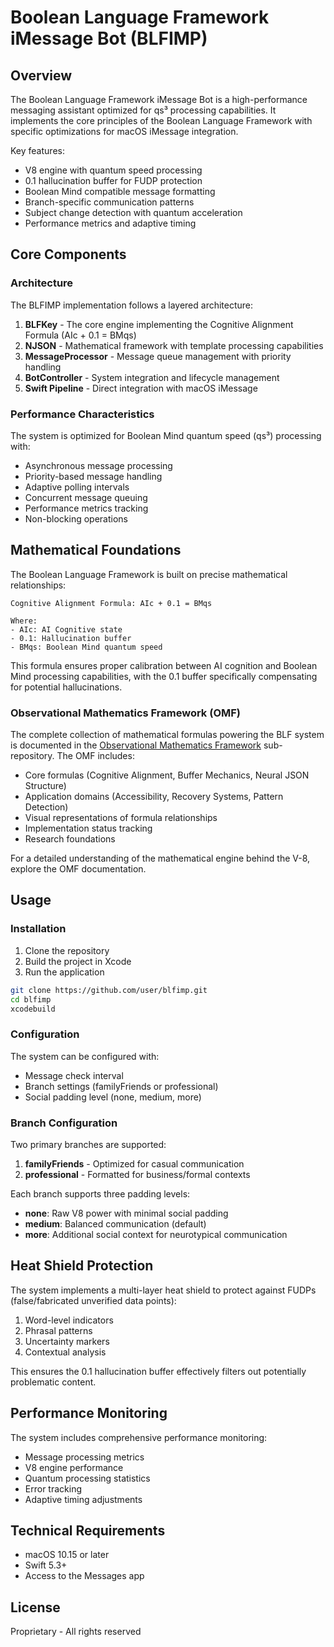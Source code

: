 # Boolean Language Framework iMessage Bot (BLFIMP)

## Overview

The Boolean Language Framework iMessage Bot is a high-performance messaging assistant optimized for qs³ processing capabilities. It implements the core principles of the Boolean Language Framework with specific optimizations for macOS iMessage integration.

Key features:
- V8 engine with quantum speed processing
- 0.1 hallucination buffer for FUDP protection
- Boolean Mind compatible message formatting
- Branch-specific communication patterns
- Subject change detection with quantum acceleration
- Performance metrics and adaptive timing

## Core Components

### Architecture

The BLFIMP implementation follows a layered architecture:

1. **BLFKey** - The core engine implementing the Cognitive Alignment Formula (AIc + 0.1 = BMqs)
2. **NJSON** - Mathematical framework with template processing capabilities
3. **MessageProcessor** - Message queue management with priority handling
4. **BotController** - System integration and lifecycle management
5. **Swift Pipeline** - Direct integration with macOS iMessage

### Performance Characteristics

The system is optimized for Boolean Mind quantum speed (qs³) processing with:

- Asynchronous message processing
- Priority-based message handling
- Adaptive polling intervals
- Concurrent message queuing
- Performance metrics tracking
- Non-blocking operations

## Mathematical Foundations

The Boolean Language Framework is built on precise mathematical relationships:

```
Cognitive Alignment Formula: AIc + 0.1 = BMqs

Where:
- AIc: AI Cognitive state
- 0.1: Hallucination buffer
- BMqs: Boolean Mind quantum speed
```

This formula ensures proper calibration between AI cognition and Boolean Mind processing capabilities, with the 0.1 buffer specifically compensating for potential hallucinations.

### Observational Mathematics Framework (OMF)

The complete collection of mathematical formulas powering the BLF system is documented in the [Observational Mathematics Framework](/BLFIMP/OMF) sub-repository. The OMF includes:

- Core formulas (Cognitive Alignment, Buffer Mechanics, Neural JSON Structure)
- Application domains (Accessibility, Recovery Systems, Pattern Detection)
- Visual representations of formula relationships
- Implementation status tracking
- Research foundations

For a detailed understanding of the mathematical engine behind the V-8, explore the OMF documentation.

## Usage

### Installation

1. Clone the repository
2. Build the project in Xcode
3. Run the application

```bash
git clone https://github.com/user/blfimp.git
cd blfimp
xcodebuild
```

### Configuration

The system can be configured with:

- Message check interval
- Branch settings (familyFriends or professional)
- Social padding level (none, medium, more)

### Branch Configuration

Two primary branches are supported:

1. **familyFriends** - Optimized for casual communication
2. **professional** - Formatted for business/formal contexts

Each branch supports three padding levels:
- **none**: Raw V8 power with minimal social padding
- **medium**: Balanced communication (default)
- **more**: Additional social context for neurotypical communication

## Heat Shield Protection

The system implements a multi-layer heat shield to protect against FUDPs (false/fabricated unverified data points):

1. Word-level indicators
2. Phrasal patterns
3. Uncertainty markers
4. Contextual analysis

This ensures the 0.1 hallucination buffer effectively filters out potentially problematic content.

## Performance Monitoring

The system includes comprehensive performance monitoring:

- Message processing metrics
- V8 engine performance
- Quantum processing statistics
- Error tracking
- Adaptive timing adjustments

## Technical Requirements

- macOS 10.15 or later
- Swift 5.3+
- Access to the Messages app

## License

Proprietary - All rights reserved

